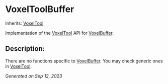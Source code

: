 # VoxelToolBuffer

Inherits: [VoxelTool](VoxelTool.md)

Implementation of the [VoxelTool](api/VoxelTool.md) API for [VoxelBuffer](api/VoxelBuffer.md).

## Description: 

There are no functions specific to [VoxelBuffer](api/VoxelBuffer.md). You may check generic ones in [VoxelTool](api/VoxelTool.md).

_Generated on Sep 12, 2023_
